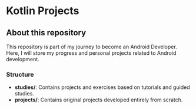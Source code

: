 # Kotlin Projects

## About this repository

This repository is part of my journey to become an Android Developer.  
Here, I will store my progress and personal projects related to Android development.

### Structure
- **studies/**: Contains projects and exercises based on tutorials and guided studies.  
- **projects/**: Contains original projects developed entirely from scratch.
